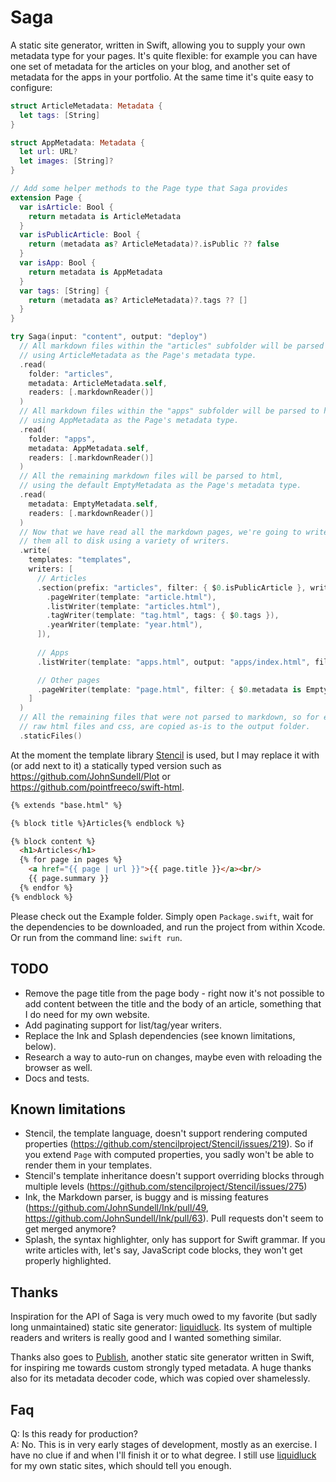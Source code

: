 # Saga

A static site generator, written in Swift, allowing you to supply your own metadata type for your pages. It's quite flexible: for example you can have one set of metadata for the articles on your blog, and another set of metadata for the apps in your portfolio. At the same time it's quite easy to configure:

``` swift
struct ArticleMetadata: Metadata {
  let tags: [String]
}

struct AppMetadata: Metadata {
  let url: URL?
  let images: [String]?
}

// Add some helper methods to the Page type that Saga provides
extension Page {
  var isArticle: Bool {
    return metadata is ArticleMetadata
  }
  var isPublicArticle: Bool {
    return (metadata as? ArticleMetadata)?.isPublic ?? false
  }
  var isApp: Bool {
    return metadata is AppMetadata
  }
  var tags: [String] {
    return (metadata as? ArticleMetadata)?.tags ?? []
  }
}

try Saga(input: "content", output: "deploy")
  // All markdown files within the "articles" subfolder will be parsed to html,
  // using ArticleMetadata as the Page's metadata type.
  .read(
    folder: "articles",
    metadata: ArticleMetadata.self,
    readers: [.markdownReader()]
  )
  // All markdown files within the "apps" subfolder will be parsed to html,
  // using AppMetadata as the Page's metadata type.
  .read(
    folder: "apps",
    metadata: AppMetadata.self,
    readers: [.markdownReader()]
  )
  // All the remaining markdown files will be parsed to html,
  // using the default EmptyMetadata as the Page's metadata type.
  .read(
    metadata: EmptyMetadata.self,
    readers: [.markdownReader()]
  )
  // Now that we have read all the markdown pages, we're going to write
  // them all to disk using a variety of writers.
  .write(
    templates: "templates",
    writers: [
      // Articles
      .section(prefix: "articles", filter: { $0.isPublicArticle }, writers: [
        .pageWriter(template: "article.html"),
        .listWriter(template: "articles.html"),
        .tagWriter(template: "tag.html", tags: { $0.tags }),
        .yearWriter(template: "year.html"),
      ]),
      
      // Apps
      .listWriter(template: "apps.html", output: "apps/index.html", filter: { $0.isApp }),

      // Other pages
      .pageWriter(template: "page.html", filter: { $0.metadata is EmptyMetadata }),
    ]
  )
  // All the remaining files that were not parsed to markdown, so for example images,
  // raw html files and css, are copied as-is to the output folder.
  .staticFiles()
```

At the moment the template library [Stencil](https://github.com/stencilproject/Stencil) is used, but I may replace it with (or add next to it) a statically typed version such as https://github.com/JohnSundell/Plot or https://github.com/pointfreeco/swift-html.

``` html
{% extends "base.html" %}

{% block title %}Articles{% endblock %}

{% block content %}
  <h1>Articles</h1>
  {% for page in pages %}
    <a href="{{ page | url }}">{{ page.title }}</a><br/>
    {{ page.summary }}
  {% endfor %}
{% endblock %}
```

Please check out the Example folder. Simply open `Package.swift`, wait for the dependencies to be downloaded, and run the project from within Xcode. Or run from the command line: `swift run`.


## TODO

- Remove the page title from the page body - right now it's not possible to add content between the title and the body of an article, something that I do need for my own website.
- Add paginating support for list/tag/year writers.
- Replace the Ink and Splash dependencies (see known limitations, below).
- Research a way to auto-run on changes, maybe even with reloading the browser as well.
- Docs and tests.

## Known limitations

- Stencil, the template language, doesn't support rendering computed properties (https://github.com/stencilproject/Stencil/issues/219). So if you extend `Page` with computed properties, you sadly won't be able to render them in your templates.
- Stencil's template inheritance doesn't support overriding blocks through multiple levels (https://github.com/stencilproject/Stencil/issues/275)
- Ink, the Markdown parser, is buggy and is missing features (https://github.com/JohnSundell/Ink/pull/49, https://github.com/JohnSundell/Ink/pull/63). Pull requests don't seem to get merged anymore?
- Splash, the syntax highlighter, only has support for Swift grammar. If you write articles with, let's say, JavaScript code blocks, they won't get properly highlighted.

## Thanks

Inspiration for the API of Saga is very much owed to my favorite (but sadly long unmaintained) static site generator: [liquidluck](https://github.com/avelino/liquidluck). Its system of multiple readers and writers is really good and I wanted something similar.

Thanks also goes to [Publish](https://github.com/JohnSundell/Publish), another static site generator written in Swift, for inspiring me towards custom strongly typed metadata. A huge thanks also for its metadata decoder code, which was copied over shamelessly.

## Faq

Q: Is this ready for production?  
A: No. This is in very early stages of development, mostly as an exercise. I have no clue if and when I'll finish it or to what degree. I still use [liquidluck](https://github.com/avelino/liquidluck) for my own static sites, which should tell you enough.